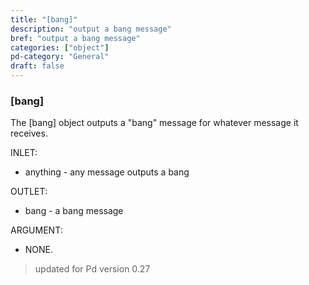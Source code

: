 ```yaml
---
title: "[bang]"
description: "output a bang message"
bref: "output a bang message"
categories: ["object"]
pd-category: "General"
draft: false
---
```


### [bang]

The [bang] object outputs a "bang" message for whatever message it receives.

INLET:

- anything - any message outputs a bang

OUTLET:

- bang - a bang message

ARGUMENT:

- NONE.
 
> updated for Pd version 0.27
 


